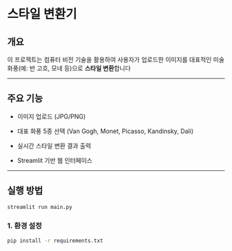 # 스타일 변환기

## 개요

이 프로젝트는 컴퓨터 비전 기술을 활용하여
사용자가 업로드한 이미지를 대표적인 미술 화풍(예: 반 고흐, 모네 등)으로 **스타일 변환**합니다  

---

## 주요 기능

- 이미지 업로드 (JPG/PNG)

- 대표 화풍 5종 선택 (Van Gogh, Monet, Picasso, Kandinsky, Dali)

- 실시간 스타일 변환 결과 출력

- Streamlit 기반 웹 인터페이스

---

## 실행 방법

```bash
streamlit run main.py
```

### 1. 환경 설정  

```bash
pip install -r requirements.txt
```
